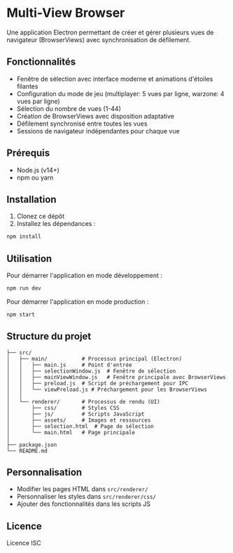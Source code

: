 # Multi-View Browser

Une application Electron permettant de créer et gérer plusieurs vues de navigateur (BrowserViews) avec synchronisation de défilement.

## Fonctionnalités

- Fenêtre de sélection avec interface moderne et animations d'étoiles filantes
- Configuration du mode de jeu (multiplayer: 5 vues par ligne, warzone: 4 vues par ligne)
- Sélection du nombre de vues (1-44)
- Création de BrowserViews avec disposition adaptative
- Défilement synchronisé entre toutes les vues
- Sessions de navigateur indépendantes pour chaque vue

## Prérequis

- Node.js (v14+)
- npm ou yarn

## Installation

1. Clonez ce dépôt
2. Installez les dépendances :

```bash
npm install
```

## Utilisation

Pour démarrer l'application en mode développement :

```bash
npm run dev
```

Pour démarrer l'application en mode production :

```bash
npm start
```

## Structure du projet

```
├── src/
│   ├── main/           # Processus principal (Electron)
│   │   ├── main.js     # Point d'entrée
│   │   ├── selectionWindow.js  # Fenêtre de sélection
│   │   ├── mainViewWindow.js   # Fenêtre principale avec BrowserViews
│   │   ├── preload.js  # Script de préchargement pour IPC
│   │   └── viewPreload.js # Préchargement pour les BrowserViews
│   │
│   └── renderer/       # Processus de rendu (UI)
│       ├── css/        # Styles CSS
│       ├── js/         # Scripts JavaScript
│       ├── assets/     # Images et ressources
│       ├── selection.html  # Page de sélection
│       └── main.html   # Page principale
│
├── package.json
└── README.md
```

## Personnalisation

- Modifier les pages HTML dans `src/renderer/`
- Personnaliser les styles dans `src/renderer/css/`
- Ajouter des fonctionnalités dans les scripts JS

## Licence

Licence ISC 